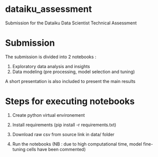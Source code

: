 # dataiku_assessment
Submission for the Dataiku Data Scientist Technical Assessment

# Submission
The submission is divided into 2 notebooks :
1. Exploratory data analysis and insights
2. Data modeling (pre processing, model selection and tuning)

A short presentation is also included to present the main results

# Steps for executing notebooks

1. Create python virtual environement

2. Install requirements (pip install -r requirements.txt)

3. Download raw csv from source link in data/ folder

4. Run the notebooks (NB : due to high computational time, model fine-tuning cells have been commented)
